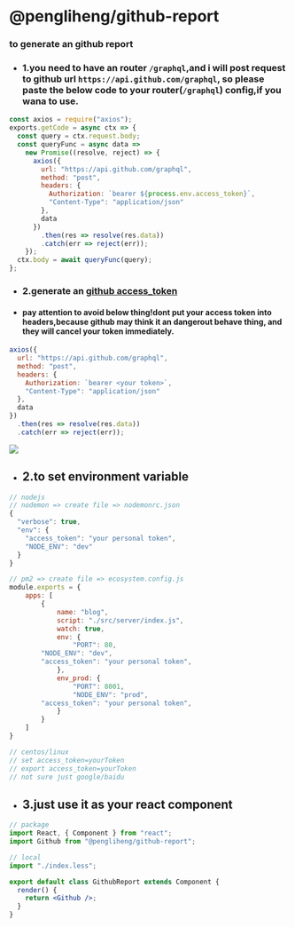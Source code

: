 # @pengliheng/github-report

### to generate an github report

- ### 1.you need to have an router `/graphql`,and i will post request to github url `https://api.github.com/graphql`, so please paste the below code to your router(`/graphql`) config,if you wana to use.

```js
const axios = require("axios");
exports.getCode = async ctx => {
  const query = ctx.request.body;
  const queryFunc = async data =>
    new Promise((resolve, reject) => {
      axios({
        url: "https://api.github.com/graphql",
        method: "post",
        headers: {
          Authorization: `bearer ${process.env.access_token}`,
          "Content-Type": "application/json"
        },
        data
      })
        .then(res => resolve(res.data))
        .catch(err => reject(err));
    });
  ctx.body = await queryFunc(query);
};
```
- ### 2.generate an [github access_token](https://help.github.com/articles/creating-a-personal-access-token-for-the-command-line/)
- #### pay attention to avoid below thing!dont put your access token into headers,because github may think it an dangerout behave thing, and they will cancel your token immediately.
```js
axios({
  url: "https://api.github.com/graphql",
  method: "post",
  headers: {
    Authorization: `bearer <your token>`,
    "Content-Type": "application/json"
  },
  data
})
  .then(res => resolve(res.data))
  .catch(err => reject(err));
```
![](https://cdn.suisuijiang.com/message_1520156894273.png)

* ## 2.to set environment variable

```js
// nodejs
// nodemon => create file => nodemonrc.json
{
  "verbose": true,
  "env": {
    "access_token": "your personal token",
    "NODE_ENV": "dev"
  }
}

// pm2 => create file => ecosystem.config.js
module.exports = {
	apps: [
		{
			name: "blog",
			script: "./src/server/index.js",
			watch: true,
			env: {
				"PORT": 80,
        "NODE_ENV": "dev",
        "access_token": "your personal token",
			},
			env_prod: {
				"PORT": 8001,
				"NODE_ENV": "prod",
        "access_token": "your personal token",
			}
		}
	]
}

// centos/linux
// set access_token=yourToken
// export access_token=yourToken
// not sure just google/baidu
```

- ## 3.just use it as your react component

```jsx
// package
import React, { Component } from "react";
import Github from "@pengliheng/github-report";

// local
import "./index.less";

export default class GithubReport extends Component {
  render() {
    return <Github />;
  }
}
```
